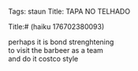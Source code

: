 Tags: staun
Title: TAPA NO TELHADO
  
Title:# (haiku 176702380093)  
  
perhaps it is bond strenghtening  
to visit the barbeer as a team  
and do it costco style 
